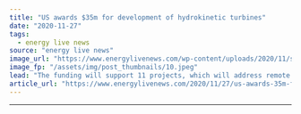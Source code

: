 ```yaml
---
title: "US awards $35m for development of hydrokinetic turbines"
date: "2020-11-27"
tags: 
  - energy live news
source: "energy live news"
image_url: "https://www.energylivenews.com/wp-content/uploads/2020/11/sharks_final_resized.jpeg"
image_fp: "/assets/img/post_thumbnails/10.jpeg"
lead: "The funding will support 11 projects, which will address remote and utility-scale riverine energy and tidal energy"
article_url: "https://www.energylivenews.com/2020/11/27/us-awards-35m-for-development-of-hydrokinetic-turbines/"
---
```


---
